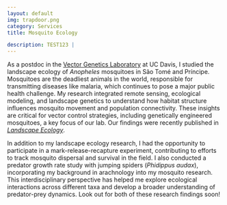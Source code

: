 ```yaml
---
layout: default
img: trapdoor.png
category: Services
title: Mosquito Ecology

description: TEST123 |
--- 
```

As a postdoc in the [Vector Genetics Laboratory](https://vectorgeneticslab.ucdavis.edu/) at UC Davis, I studied the landscape ecology of *Anopheles* mosquitoes in São Tomé and Príncipe. Mosquitoes are the deadliest animals in the world, responsible for transmitting diseases like malaria, which continues to pose a major public health challenge. My research integrated remote sensing, ecological modeling, and landscape genetics to understand how habitat structure influences mosquito movement and population connectivity. These insights are critical for vector control strategies, including genetically engineered mosquitoes, a key focus of our lab. Our findings were recently published in [*Landscape Ecology*](https://link.springer.com/article/10.1007/s10980-025-02059-3).

In addition to my landscape ecology research, I had the opportunity to participate in a mark-release-recapture experiment, contributing to efforts to track mosquito dispersal and survival in the field. I also conducted a predator growth rate study with jumping spiders (*Phidippus audax*), incorporating my background in arachnology into my mosquito research. This interdisciplinary perspective has helped me explore ecological interactions across different taxa and develop a broader understanding of predator-prey dynamics. Look out for both of these research findings soon!
